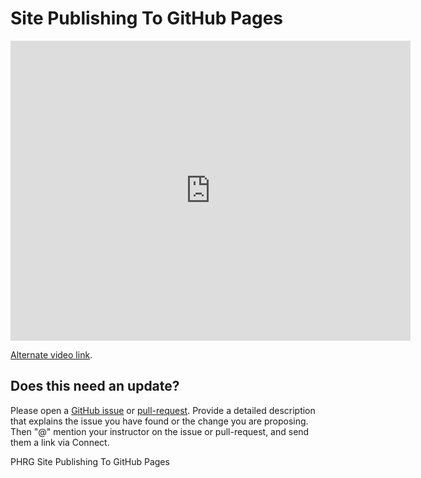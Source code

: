 # Site Publishing To GitHub Pages

<iframe width="640" height="480" src="https://www.youtube.com/embed/0h_GuoH449w?rel=0&modestbranding=1" frameborder="0" allowfullscreen></iframe>

<p><a href="https://www.youtube.com/watch?v=0h_GuoH449w">Alternate video link</a>.</p>

## Does this need an update?
 Please open a [GitHub issue](https://github.com/learn-co-curriculum/phrg-site-publishing-to-github-pages/issues) or [pull-request](https://github.com/learn-co-curriculum/phrg-site-publishing-to-github-pages/pulls). Provide a detailed description that explains the issue you have found or the change you are proposing. Then "@" mention your instructor on the issue or pull-request, and send them a link via Connect.

<p data-visibility='hidden'>PHRG Site Publishing To GitHub Pages</p>
